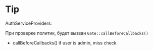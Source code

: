 # Tip

AuthServiceProviders:

При проверке политик, будет вызван `Gate::callBeforeCallbacks()`

- callBeforeCallbacks() if user is admin, miss check
